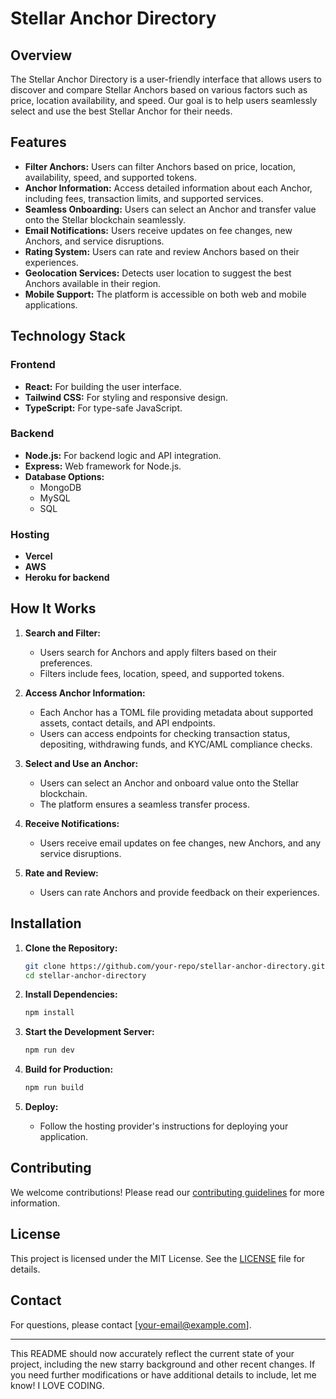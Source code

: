 # Stellar Anchor Directory

## Overview

The Stellar Anchor Directory is a user-friendly interface that allows users to discover and compare Stellar Anchors based on various factors such as price, location availability, and speed. Our goal is to help users seamlessly select and use the best Stellar Anchor for their needs.

## Features

- **Filter Anchors:** Users can filter Anchors based on price, location, availability, speed, and supported tokens.
- **Anchor Information:** Access detailed information about each Anchor, including fees, transaction limits, and supported services.
- **Seamless Onboarding:** Users can select an Anchor and transfer value onto the Stellar blockchain seamlessly.
- **Email Notifications:** Users receive updates on fee changes, new Anchors, and service disruptions.
- **Rating System:** Users can rate and review Anchors based on their experiences.
- **Geolocation Services:** Detects user location to suggest the best Anchors available in their region.
- **Mobile Support:** The platform is accessible on both web and mobile applications.

## Technology Stack

### Frontend

- **React:** For building the user interface.
- **Tailwind CSS:** For styling and responsive design.
- **TypeScript:** For type-safe JavaScript.

### Backend

- **Node.js:** For backend logic and API integration.
- **Express:** Web framework for Node.js.
- **Database Options:**
  - MongoDB
  - MySQL
  - SQL

### Hosting

- **Vercel**
- **AWS**
- **Heroku for backend**

## How It Works

1. **Search and Filter:**
   - Users search for Anchors and apply filters based on their preferences.
   - Filters include fees, location, speed, and supported tokens.

2. **Access Anchor Information:**
   - Each Anchor has a TOML file providing metadata about supported assets, contact details, and API endpoints.
   - Users can access endpoints for checking transaction status, depositing, withdrawing funds, and KYC/AML compliance checks.

3. **Select and Use an Anchor:**
   - Users can select an Anchor and onboard value onto the Stellar blockchain.
   - The platform ensures a seamless transfer process.

4. **Receive Notifications:**
   - Users receive email updates on fee changes, new Anchors, and any service disruptions.

5. **Rate and Review:**
   - Users can rate Anchors and provide feedback on their experiences.

## Installation

1. **Clone the Repository:**

   ```bash
   git clone https://github.com/your-repo/stellar-anchor-directory.git
   cd stellar-anchor-directory
   ```

2. **Install Dependencies:**

   ```bash
   npm install
   ```

3. **Start the Development Server:**

   ```bash
   npm run dev
   ```

4. **Build for Production:**

   ```bash
   npm run build
   ```

5. **Deploy:**
   - Follow the hosting provider's instructions for deploying your application.

## Contributing

We welcome contributions! Please read our [contributing guidelines](CONTRIBUTING.md) for more information.

## License

This project is licensed under the MIT License. See the [LICENSE](LICENSE) file for details.

## Contact

For questions, please contact [your-email@example.com].

---

This README should now accurately reflect the current state of your project, including the new starry background and other recent changes. If you need further modifications or have additional details to include, let me know! I LOVE CODING.

